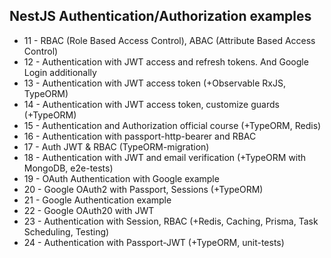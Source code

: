 ## NestJS Authentication/Authorization examples

- 11 - RBAC (Role Based Access Control), ABAC (Attribute Based Access Control)
- 12 - Authentication with JWT access and refresh tokens. And Google Login additionally
- 13 - Authentication with JWT access token (+Observable RxJS, TypeORM)
- 14 - Authentication with JWT access token, customize guards (+TypeORM)
- 15 - Authentication and Authorization official course (+TypeORM, Redis)
- 16 - Authentication with passport-http-bearer and RBAC
- 17 - Auth JWT & RBAC (TypeORM-migration)
- 18 - Authentication with JWT and email verification (+TypeORM with MongoDB, e2e-tests)
- 19 - OAuth Authentication with Google example
- 20 - Google OAuth2 with Passport, Sessions (+TypeORM)
- 21 - Google Authentication example
- 22 - Google OAuth20 with JWT
- 23 - Authentication with Session, RBAC (+Redis, Caching, Prisma, Task Scheduling, Testing)
- 24 - Authentication with Passport-JWT (+TypeORM, unit-tests)
